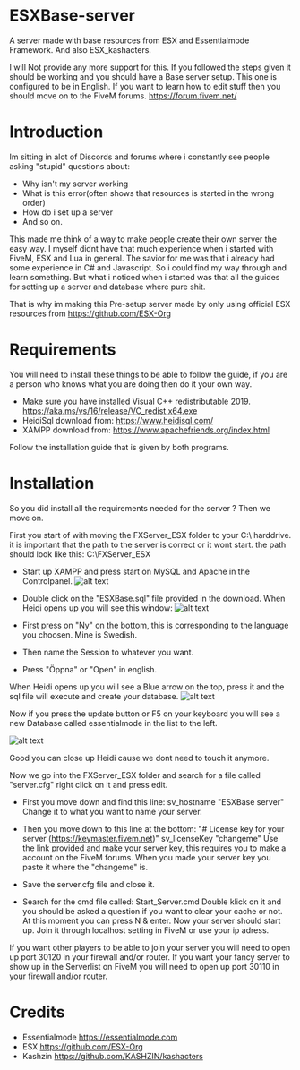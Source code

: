# ESXBase-server
A server made with base resources from ESX and Essentialmode Framework. And also ESX_kashacters.


I will Not provide any more support for this. If you followed the steps given it should be working and you should have a Base server setup. This one is configured to be in English. If you want to learn how to edit stuff then you should move on to the FiveM forums. https://forum.fivem.net/



# Introduction
Im sitting in alot of Discords and forums where i constantly see people asking "stupid" questions about:
- Why isn't my server working
- What is this error(often shows that resources is started in the wrong order)
- How do i set up a server
- And so on.

This made me think of a way to make people create their own server the easy way. I myself didnt have that much experience when i started with FiveM, ESX and Lua in general. The savior for me was that i already had some experience in C# and Javascript. So i could find my way through and learn something. But what i noticed when i started was that all the guides for setting up a server and database where pure shit.

That is why im making this Pre-setup server made by only using official ESX resources from https://github.com/ESX-Org



# Requirements
You will need to install these things to be able to follow the guide, if you are a person who knows what you are doing then do it your own way.
- Make sure you have installed Visual C++ redistributable 2019. https://aka.ms/vs/16/release/VC_redist.x64.exe
- HeidiSql download from: https://www.heidisql.com/
- XAMPP download from: https://www.apachefriends.org/index.html

Follow the installation guide that is given by both programs.

# Installation

So you did install all the requirements needed for the server ? 
Then we move on.

First you start of with moving the FXServer_ESX folder to your C:\ harddrive. it is important that the path to the server is correct or it wont start. the path should look like this: C:\FXServer_ESX

- Start up XAMPP and press start on MySQL and Apache in the Controlpanel.
![alt text](https://i.imgur.com/BGPZqQG.png)

- Double click on the "ESXBase.sql" file provided in the download.
When Heidi opens up you will see this window:
![alt text](https://i.imgur.com/3XQXSta.png)
- First press on "Ny" on the bottom, this is corresponding to the language you choosen. Mine is Swedish.
- Then name the Session to whatever you want.
- Press "Öppna" or "Open" in english.

When Heidi opens up you will see a Blue arrow on the top, press it and the sql file will execute and create your database.
![alt text](https://i.imgur.com/FjwMvdK.png)

Now if you press the update button or F5 on your keyboard you will see a new Database called essentialmode in the list to the left.

![alt text](https://i.imgur.com/M6FvoF4.png)

Good you can close up Heidi cause we dont need to touch it anymore.

Now we go into the FXServer_ESX folder and search for a file called "server.cfg" right click on it and press edit.

- First you move down and find this line: 
  sv_hostname "ESXBase server"
Change it to what you want to name your server.
- Then you move down to this line at the bottom:
 "# License key for your server (https://keymaster.fivem.net)"
    sv_licenseKey "changeme"
Use the link provided and make your server key, this requires you to make a account on the FiveM forums.
When you made your server key you paste it where the "changeme" is.

- Save the server.cfg file and close it.
- Search for the cmd file called: Start_Server.cmd
Double klick on it and you should be asked a question if you want to clear your cache or not.
At this moment you can press N & enter.
Now your server should start up.
Join it through localhost setting in FiveM or use your ip adress.

If you want other players to be able to join your server you will need to open up port 30120 in your firewall and/or router.
If you want your fancy server to show up in the Serverlist on FiveM you will need to open up port 30110 in your firewall and/or router.


# Credits

- Essentialmode https://essentialmode.com
- ESX https://github.com/ESX-Org
- Kashzin https://github.com/KASHZIN/kashacters 

